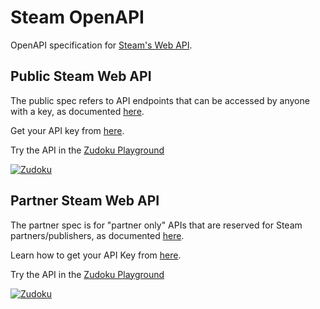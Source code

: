 # Steam OpenAPI

OpenAPI specification for [Steam's Web API](https://partner.steamgames.com/doc/webapi_overview). 

## Public Steam Web API

The public spec refers to API endpoints that can be accessed by anyone with a key, as documented [here](https://developer.valvesoftware.com/wiki/Steam_Web_API).

Get your API key from [here](https://steamcommunity.com/dev/apikey).

Try the API in the [Zudoku Playground](https://zudoku.dev/demo?api-url=https%3A%2F%2Fraw.githubusercontent.com%2Fzuplo%2FSteam-OpenAPI%2Frefs%2Fheads%2Fmain%2Fsteam-public.json)

[![Zudoku](https://zudoku.dev/zudoku.svg)](https://zudoku.dev/demo?api-url=https%3A%2F%2Fraw.githubusercontent.com%2Fzuplo%2FSteam-OpenAPI%2Frefs%2Fheads%2Fmain%2Fsteam-public.json)

## Partner Steam Web API

The partner spec is for "partner only" APIs that are reserved for Steam partners/publishers, as documented [here](https://partner.steamgames.com/doc/webapi_overview).

Learn how to get your API Key from [here](https://partner.steamgames.com/doc/webapi_overview/auth).

Try the API in the [Zudoku Playground](https://zudoku.dev/demo?api-url=https%3A%2F%2Fd93ffb4c9e854452b65afda3f55e1f97.api.mockbin.io%2F#getreport-operation-of-isteammicrotxnsandbox-isteammicrotxnsandbox_getreport)

[![Zudoku](https://zudoku.dev/zudoku.svg)](https://zudoku.dev/demo?api-url=https%3A%2F%2Fd93ffb4c9e854452b65afda3f55e1f97.api.mockbin.io%2F#getreport-operation-of-isteammicrotxnsandbox-isteammicrotxnsandbox_getreport)

